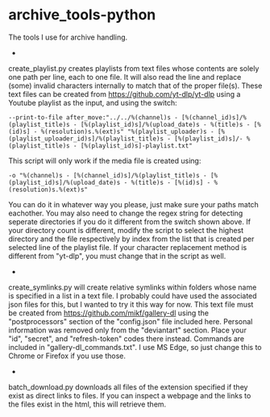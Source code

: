# archive_tools-python
The tools I use for archive handling.

-

create_playlist.py creates playlists from text files whose contents are solely one path per line, each to one file.
It will also read the line and replace (some) invalid characters internally to match that of the proper file(s). 
These text files can be created from <https://github.com/yt-dlp/yt-dlp> using a Youtube playlist as the input, and using the switch: 

``` --print-to-file after_move:"../../%(channel)s - [%(channel_id)s]/%(playlist_title)s - [%(playlist_id)s]/%(upload_date)s - %(title)s - [%(id)s] - %(resolution)s.%(ext)s" "%(playlist_uploader)s - [%(playlist_uploader_id)s]/%(playlist_title)s - [%(playlist_id)s]/- %(playlist_title)s - [%(playlist_id)s]-playlist.txt" ``` 

This script will only work if the media file is created using: 

``` -o "%(channel)s - [%(channel_id)s]/%(playlist_title)s - [%(playlist_id)s]/%(upload_date)s - %(title)s - [%(id)s] - %(resolution)s.%(ext)s" ```

You can do it in whatever way you please, just make sure your paths match eachother. You may also need to change the regex string for detecting seperate directories if you do it different from the switch shown above. If your directory count is different, modify the script to select the highest directory and the file respectively by index from the list that is created per selected line of the playlist file. If your character replacement method is different from "yt-dlp", you must change that in the script as well.

-

create_symlinks.py will create relative symlinks within folders whose name is specified in a list in a text file. I probably could have used the associated json files for this, but I wanted to try it this way for now.
This text file must be created from https://github.com/mikf/gallery-dl using the "postprocessors" section of the "config.json" file included here. Personal information was removed only from the "deviantart" section. Place your "id", "secret", and "refresh-token" codes there instead. Commands are included in "gallery-dl_commands.txt". I use MS Edge, so just change this to Chrome or Firefox if you use those.

-

batch_download.py downloads all files of the extension specified if they exist as direct links to files. If you can inspect a webpage and the links to the files exist in the html, this will retrieve them.
